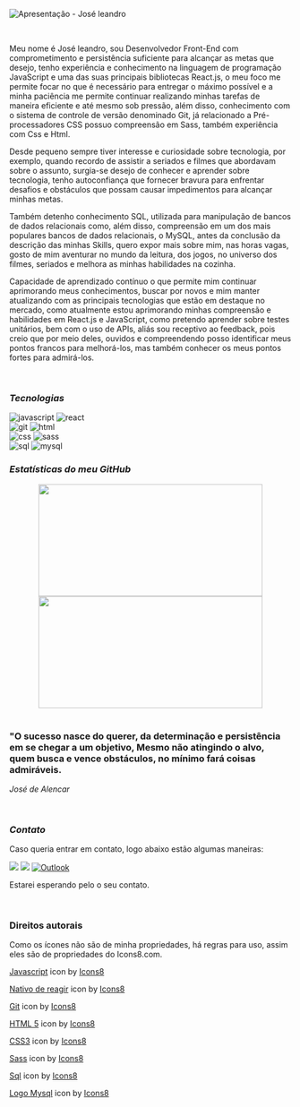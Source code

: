 ![Apresentação - José leandro](https://github.com/Joseleandro7i/Joseleandro7i/assets/104599482/d7a5cf15-8b94-4af3-94dc-e258e442905c)

<br>

<p> Meu nome é José leandro, sou Desenvolvedor Front-End com comprometimento e persistência suficiente para alcançar as metas que desejo, tenho experiência e conhecimento na linguagem de programação JavaScript e uma das suas principais bibliotecas React.js, o meu foco me permite focar no que é necessário para entregar o máximo possível e a minha paciência me permite continuar realizando minhas tarefas de maneira eficiente e até mesmo sob pressão, além disso, conhecimento com o sistema de controle de versão denominado Git, já relacionado a Pré-processadores CSS possuo compreensão em Sass, também experiência com Css e Html.

Desde pequeno sempre tiver interesse e curiosidade sobre tecnologia, por exemplo, quando recordo de assistir a seriados e filmes que abordavam sobre o assunto, surgia-se desejo de conhecer e aprender sobre tecnologia, tenho autoconfiança que fornecer bravura para enfrentar desafios e obstáculos que possam causar impedimentos para alcançar minhas metas.

Também detenho conhecimento SQL, utilizada para manipulação de bancos de dados relacionais como, além disso, compreensão em um dos mais populares bancos de dados relacionais, o MySQL, antes da conclusão da descrição das minhas Skills, quero expor mais sobre mim, nas horas vagas, gosto de mim aventurar no mundo da leitura, dos jogos, no universo dos filmes, seriados e melhora as minhas habilidades na cozinha.

Capacidade de aprendizado contínuo o que permite mim continuar aprimorando meus conhecimentos, buscar por novos e mim manter atualizando com as principais tecnologias que estão em destaque no mercado, como atualmente estou aprimorando minhas compreensão e habilidades em React.js e JavaScript, como pretendo aprender sobre testes unitários, bem com o uso de APIs, aliás sou receptivo ao feedback, pois creio que por meio deles, ouvidos e compreendendo posso identificar meus pontos francos para melhorá-los, mas também conhecer os meus pontos fortes para admirá-los.
</p>

<br>

### ***Tecnologias***

<div display="flex">
  
![javascript](https://github.com/Joseleandro7i/Joseleandro7i/assets/104599482/c9720a72-c588-4d71-9241-70ff71f5c3ca)  ![react](https://github.com/Joseleandro7i/Joseleandro7i/assets/104599482/2b91f515-5d4a-4c39-a7a3-0d76b2c27c99)  <br> ![git](https://github.com/Joseleandro7i/Joseleandro7i/assets/104599482/c04867a1-8b19-4830-8c6c-839574f21db3) 
![html](https://github.com/Joseleandro7i/Joseleandro7i/assets/104599482/1fc952e3-2e37-474d-8610-40fe983d104b)
<br>  ![css](https://github.com/Joseleandro7i/Joseleandro7i/assets/104599482/cd8afbba-6eff-4e28-8483-d3a305dc7a5d)
![sass](https://github.com/Joseleandro7i/Joseleandro7i/assets/104599482/5050775e-b8c4-46eb-ba68-8f94e8a06063) <br>   ![sql](https://github.com/Joseleandro7i/Joseleandro7i/assets/104599482/9398b346-10a5-4fb1-968a-a49f7d0284f5)   ![mysql](https://github.com/Joseleandro7i/Joseleandro7i/assets/104599482/268dea87-a56f-438f-9ba9-8fb9bb073738)
  
</div>

 ### ***Estatísticas do meu GitHub***

<div  align="center">
  
 <img height="200em" width="400em" src="https://github-readme-stats.vercel.app/api?username=Joseleandro7i&show_icons=true&border_radius=20px&theme=tokyonight&include_all_commits=true&count_private=true"/>
<img height="200em" font-size="100px" width="400em" src="https://github-readme-stats.vercel.app/api/top-langs/?username=Joseleandro7i&layout=donut&langs_count=6&border_radius=20px&theme=tokyonight"/>

</div>

<br>
 
###  <p> "O sucesso nasce do querer, da determinação e persistência em se chegar a um objetivo, Mesmo não atingindo o alvo, quem busca e vence obstáculos, no mínimo fará coisas admiráveis.  </p> 
  
 *<p> José de Alencar </p>*
<br> 

### ***Contato***
  Caso queria entrar em contato, logo abaixo estão algumas maneiras:

<a href="https://www.linkedin.com/in/jos%C3%A9-leandro-do-nascimento/" target="_blank"><img src="https://img.shields.io/badge/-LinkedIn-%230077B5?style=for-the-badge&logo=linkedin&logoColor=white" target="_blank"></a> 
<a href = "mailto:joseleandrodesenvolvedorweb@gmail.com"><img loading="lazy" src="https://img.shields.io/badge/Gmail-D14836?style=for-the-badge&logo=gmail&logoColor=white" target="_blank"></a>
<a href = "mailto:leandrofgleandrojose@outlook.com">![Outlook](https://img.shields.io/badge/Microsoft_Outlook-0078D4?style=for-the-badge&logo=microsoft-outlook&logoColor=white) </a>

Estarei esperando pelo o seu contato.

<br>  

### Direitos autorais

Como os ícones não são de minha propriedades, há regras para uso, assim eles são de propriedades do Icons8.com.
  
<a target="_blank" href="https://icons8.com/icon/PXTY4q2Sq2lG/javascript">Javascript</a> icon by <a target="_blank" href="https://icons8.com">Icons8</a>

<a target="_blank" href="https://icons8.com/icon/123603/nativo-de-reagir">Nativo de reagir</a> icon by <a target="_blank" href="https://icons8.com">Icons8</a>

<a target="_blank" href="https://icons8.com/icon/20906/git">Git</a> icon by <a target="_blank" href="https://icons8.com">Icons8</a>

<a target="_blank" href="https://icons8.com/icon/owWiEaAJmGKK/html-5-is-a-software-solution-stack-that-defines-the-properties-and-behaviors-of-web-page">HTML 5</a> icon by <a target="_blank" href="https://icons8.com">Icons8</a>

<a target="_blank" href="https://icons8.com/icon/7gdY5qNXaKC0/css3">CSS3</a> icon by <a target="_blank" href="https://icons8.com">Icons8</a>

<a target="_blank" href="https://icons8.com/icon/QBqFNfPPB2Kx/sass">Sass</a> icon by <a target="_blank" href="https://icons8.com">Icons8</a>

<a target="_blank" href="https://icons8.com/icon/vAJD4bPPf091/sql">Sql</a> icon by <a target="_blank" href="https://icons8.com">Icons8</a>

<a target="_blank" href="https://icons8.com/icon/9nLaR5KFGjN0/logo-mysql">Logo Mysql</a> icon by <a target="_blank" href="https://icons8.com">Icons8</a>




